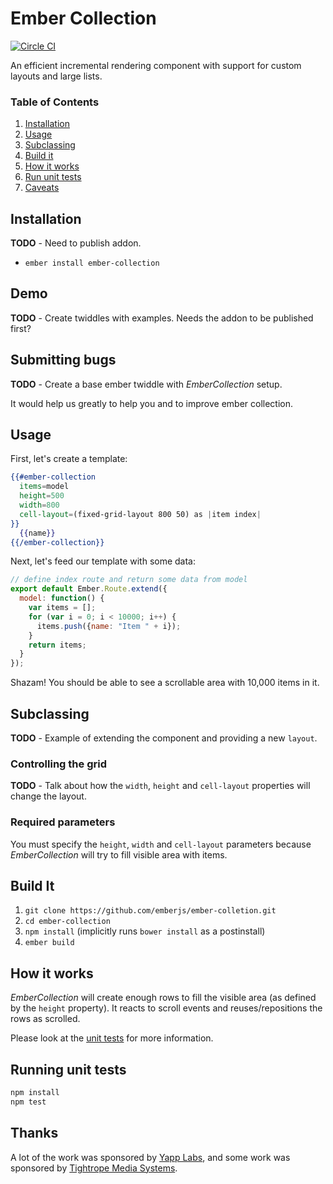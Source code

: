 # Ember Collection

[![Circle CI](https://circleci.com/gh/emberjs/ember-collection.svg?style=shield)](https://circleci.com/gh/emberjs/ember-collection)

An efficient incremental rendering component with support for custom layouts and large lists.

### Table of Contents

1. [Installation](#installation)
1. [Usage](#usage)
1. [Subclassing](#subclassing)
1. [Build it](#build-it)
1. [How it works](#how-it-works)
1. [Run unit tests](#running-unit-tests)
1. [Caveats](#caveats)

## Installation
  **TODO** - Need to publish addon.
  * `ember install ember-collection`
## Demo
**TODO** - Create twiddles with examples. Needs the addon to be published first?

## Submitting bugs

**TODO** - Create a base ember twiddle with *EmberCollection* setup.

It would help us greatly to help you and to improve ember collection.

## Usage

First, let's create a template:
```handlebars
{{#ember-collection
  items=model
  height=500
  width=800
  cell-layout=(fixed-grid-layout 800 50) as |item index|
}}
  {{name}}
{{/ember-collection}}
```

Next, let's feed our template with some data:
``` javascript
// define index route and return some data from model
export default Ember.Route.extend({
  model: function() {
    var items = [];
    for (var i = 0; i < 10000; i++) {
      items.push({name: "Item " + i});
    }
    return items;
  }
});
```

Shazam! You should be able to see a scrollable area with 10,000 items in it.

## Subclassing
**TODO** - Example of extending the component and providing a new `layout`.

### Controlling the grid

**TODO** - Talk about how the `width`, `height` and `cell-layout` properties will change the layout.

### Required parameters

You must specify the `height`, `width` and `cell-layout` parameters because *EmberCollection* will try to fill visible area with items.

## Build It

1. `git clone https://github.com/emberjs/ember-colletion.git`
2. `cd ember-collection`
3. `npm install` (implicitly runs `bower install` as a postinstall)
5. `ember build`

## How it works

*EmberCollection* will create enough rows to fill the visible area (as defined by the `height` property). It reacts to scroll events and reuses/repositions the rows as scrolled.

Please look at the [unit tests](https://github.com/emberjs/ember-collection/blob/master/tests/unit/content-test.js) for more information.

## Running unit tests

```sh
npm install
npm test
```

## Thanks

A lot of the work was sponsored by [Yapp Labs](https://www.yapp.us/), and some work was sponsored by [Tightrope Media Systems](http://trms.com).
